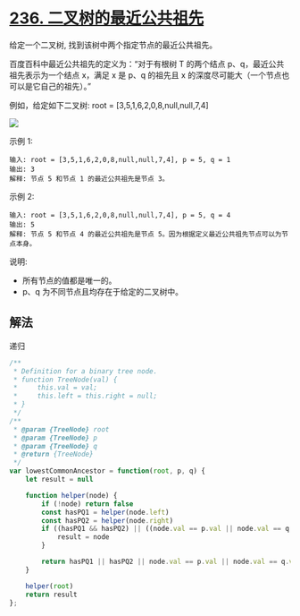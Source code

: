# [236. 二叉树的最近公共祖先](https://leetcode-cn.com/problems/lowest-common-ancestor-of-a-binary-tree/)
给定一个二叉树, 找到该树中两个指定节点的最近公共祖先。

百度百科中最近公共祖先的定义为：“对于有根树 T 的两个结点 p、q，最近公共祖先表示为一个结点 x，满足 x 是 p、q 的祖先且 x 的深度尽可能大（一个节点也可以是它自己的祖先）。”

例如，给定如下二叉树:  root = [3,5,1,6,2,0,8,null,null,7,4]


![](https://assets.leetcode-cn.com/aliyun-lc-upload/uploads/2018/12/15/binarytree.png)
 

示例 1:
```
输入: root = [3,5,1,6,2,0,8,null,null,7,4], p = 5, q = 1
输出: 3
解释: 节点 5 和节点 1 的最近公共祖先是节点 3。
```
示例 2:
```
输入: root = [3,5,1,6,2,0,8,null,null,7,4], p = 5, q = 4
输出: 5
解释: 节点 5 和节点 4 的最近公共祖先是节点 5。因为根据定义最近公共祖先节点可以为节点本身。
```

说明:

* 所有节点的值都是唯一的。
* p、q 为不同节点且均存在于给定的二叉树中。
## 解法
递归
```js
/**
 * Definition for a binary tree node.
 * function TreeNode(val) {
 *     this.val = val;
 *     this.left = this.right = null;
 * }
 */
/**
 * @param {TreeNode} root
 * @param {TreeNode} p
 * @param {TreeNode} q
 * @return {TreeNode}
 */
var lowestCommonAncestor = function(root, p, q) {
    let result = null

    function helper(node) {
        if (!node) return false
        const hasPQ1 = helper(node.left)
        const hasPQ2 = helper(node.right)
        if ((hasPQ1 && hasPQ2) || ((node.val == p.val || node.val == q.val) && (hasPQ1 || hasPQ2))) {
            result = node
        }

        return hasPQ1 || hasPQ2 || node.val == p.val || node.val == q.val
    }

    helper(root)
    return result
};
```
